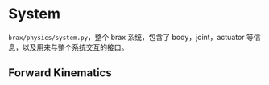 # System
`brax/physics/system.py`，整个 brax 系统，包含了 body，joint，actuator 等信息，以及用来与整个系统交互的接口。

## Forward Kinematics

